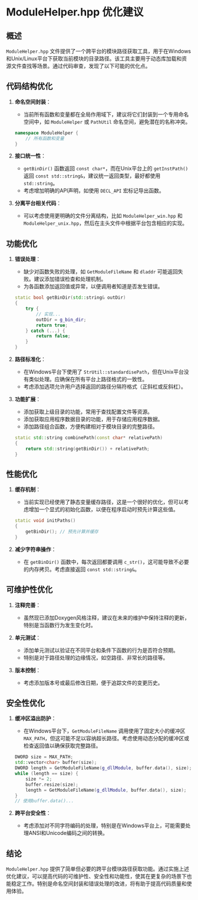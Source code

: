 # ModuleHelper.hpp 优化建议

## 概述

`ModuleHelper.hpp` 文件提供了一个跨平台的模块路径获取工具，用于在Windows和Unix/Linux平台下获取当前模块的目录路径。该工具主要用于动态库加载和资源文件查找等场景。通过代码审查，发现了以下可能的优化点。

## 代码结构优化

1. **命名空间封装**：
   - 当前所有函数和变量都在全局作用域下，建议将它们封装到一个专用命名空间中，如 `ModuleHelper` 或 `PathUtil` 命名空间，避免潜在的名称冲突。
   ```cpp
   namespace ModuleHelper {
       // 所有函数和变量
   }
   ```

2. **接口统一性**：
   - `getBinDir()` 函数返回 `const char*`，而在Unix平台上的 `getInstPath()` 返回 `const std::string&`，建议统一返回类型，最好都使用 `std::string`。
   - 考虑增加明确的API声明，如使用 `DECL_API` 宏标记导出函数。

3. **分离平台相关代码**：
   - 可以考虑使用更明确的文件分离结构，比如 `ModuleHelper_win.hpp` 和 `ModuleHelper_unix.hpp`，然后在主头文件中根据平台包含相应的实现。

## 功能优化

1. **错误处理**：
   - 缺少对函数失败的处理，如 `GetModuleFileName` 和 `dladdr` 可能返回失败。建议添加错误检查和处理机制。
   - 为各函数添加返回值或异常，以便调用者知道是否发生错误。
   ```cpp
   static bool getBinDir(std::string& outDir)
   {
       try {
           // 实现...
           outDir = g_bin_dir;
           return true;
       } catch (...) {
           return false;
       }
   }
   ```

2. **路径标准化**：
   - 在Windows平台下使用了 `StrUtil::standardisePath`，但在Unix平台没有类似处理。应确保在所有平台上路径格式的一致性。
   - 考虑添加选项允许用户选择返回的路径分隔符格式（正斜杠或反斜杠）。

3. **功能扩展**：
   - 添加获取上级目录的功能，常用于查找配置文件等资源。
   - 添加获取应用程序数据目录的功能，用于存储应用程序数据。
   - 添加路径组合函数，方便构建相对于模块目录的完整路径。
   ```cpp
   static std::string combinePath(const char* relativePath)
   {
       return std::string(getBinDir()) + relativePath;
   }
   ```

## 性能优化

1. **缓存机制**：
   - 当前实现已经使用了静态变量缓存路径，这是一个很好的优化，但可以考虑增加一个显式的初始化函数，以便在程序启动时预先计算这些值。
   ```cpp
   static void initPaths()
   {
       getBinDir(); // 预先计算并缓存
   }
   ```

2. **减少字符串操作**：
   - 在 `getBinDir()` 函数中，每次返回都要调用 `c_str()`，这可能导致不必要的内存拷贝。考虑直接返回 `const std::string&`。

## 可维护性优化

1. **注释完善**：
   - 虽然现已添加Doxygen风格注释，建议在未来的维护中保持注释的更新，特别是当函数行为发生变化时。

2. **单元测试**：
   - 添加单元测试以验证在不同平台和条件下函数的行为是否符合预期。
   - 特别是对于路径处理的边缘情况，如空路径、非常长的路径等。

3. **版本控制**：
   - 考虑添加版本号或最后修改日期，便于追踪文件的变更历史。

## 安全性优化

1. **缓冲区溢出防护**：
   - 在Windows平台下，`GetModuleFileName` 调用使用了固定大小的缓冲区 `MAX_PATH`，但这可能不足以容纳超长路径。考虑使用动态分配的缓冲区或检查返回值以确保获取完整路径。
   ```cpp
   DWORD size = MAX_PATH;
   std::vector<char> buffer(size);
   DWORD length = GetModuleFileName(g_dllModule, buffer.data(), size);
   while (length == size) {
       size *= 2;
       buffer.resize(size);
       length = GetModuleFileName(g_dllModule, buffer.data(), size);
   }
   // 使用buffer.data()...
   ```

2. **跨平台安全性**：
   - 考虑添加对不同字符编码的处理，特别是在Windows平台上，可能需要处理ANSI和Unicode编码之间的转换。

## 结论

`ModuleHelper.hpp` 提供了简单但必要的跨平台模块路径获取功能。通过实施上述优化建议，可以提高代码的可维护性、安全性和功能性，使其在更复杂的场景下也能稳定工作。特别是命名空间封装和错误处理的改进，将有助于提高代码质量和使用体验。

